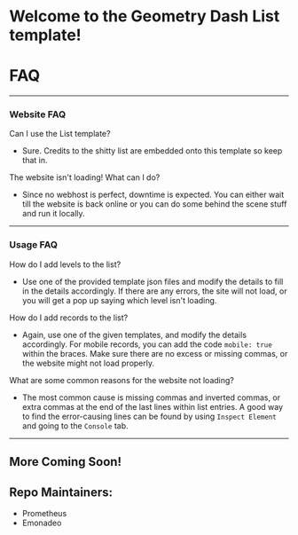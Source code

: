 # Welcome to the Geometry Dash List template!

# FAQ

---

### Website FAQ

Can I use the List template?

- Sure. Credits to the shitty list are embedded onto this template so keep that in.

The website isn't loading! What can I do?

- Since no webhost is perfect, downtime is expected. You can either wait till the
  website is back online or you can do some behind the scene stuff and run it
  locally.

---

### Usage FAQ

How do I add levels to the list?

- Use one of the provided template json files and modify the details to fill in the details
  accordingly. If there are any errors, the site will not load, or you will get a pop up
  saying which level isn't loading.

How do I add records to the list?

- Again, use one of the given templates, and modify the details accordingly. For mobile
  records, you can add the code `mobile: true` within the braces. Make sure there are no
  excess or missing commas, or the website might not load properly.

What are some common reasons for the website not loading?

- The most common cause is missing commas and inverted commas, or extra commas at the end of
  the last lines within list entries. A good way to find the error-causing lines can be found
  by using `Inspect Element` and going to the `Console` tab.

---

## More Coming Soon!

## Repo Maintainers:

- Prometheus
- Emonadeo
